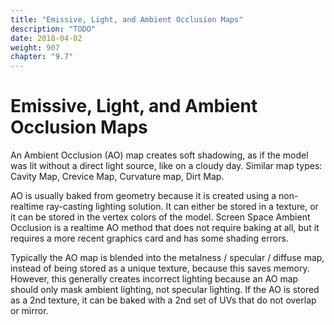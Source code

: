 ```yaml
---
title: "Emissive, Light, and Ambient Occlusion Maps"
description: "TODO"
date: 2018-04-02
weight: 907
chapter: "9.7"
---
```


# Emissive, Light, and Ambient Occlusion Maps

An Ambient Occlusion (AO) map creates soft shadowing, as if the model was lit without a direct light source, like on a cloudy day. Similar map types: Cavity Map, Crevice Map, Curvature map, Dirt Map.

AO is usually baked from geometry because it is created using a non-realtime ray-casting lighting solution. It can either be stored in a texture, or it can be stored in the vertex colors of the model. Screen Space Ambient Occlusion is a realtime AO method that does not require baking at all, but it requires a more recent graphics card and has some shading errors.

Typically the AO map is blended into the metalness / specular / diffuse map, instead of being stored as a unique texture, because this saves memory. However, this generally creates incorrect lighting because an AO map should only mask ambient lighting, not specular lighting. If the AO is stored as a 2nd texture, it can be baked with a 2nd set of UVs that do not overlap or mirror.

